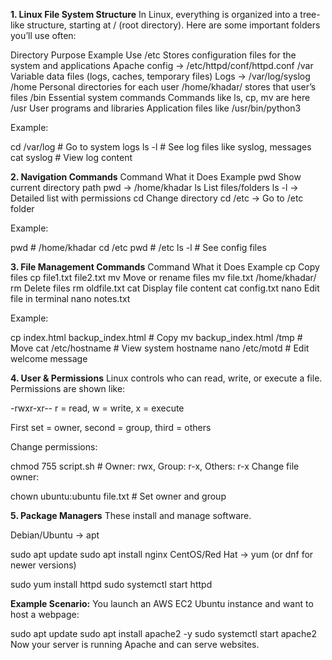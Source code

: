 **1. Linux File System Structure**
In Linux, everything is organized into a tree-like structure, starting at / (root directory).
Here are some important folders you’ll use often:

Directory	Purpose	Example Use
/etc	Stores configuration files for the system and applications	Apache config → /etc/httpd/conf/httpd.conf
/var	Variable data files (logs, caches, temporary files)	Logs → /var/log/syslog
/home	Personal directories for each user	/home/khadar/ stores that user’s files
/bin	Essential system commands	Commands like ls, cp, mv are here
/usr	User programs and libraries	Application files like /usr/bin/python3

Example:

cd /var/log       # Go to system logs
ls -l             # See log files like syslog, messages
cat syslog        # View log content

**2. Navigation Commands**
Command	What it Does	Example
pwd	Show current directory path	pwd → /home/khadar
ls	List files/folders	ls -l → Detailed list with permissions
cd	Change directory	cd /etc → Go to /etc folder

Example:

pwd            # /home/khadar
cd /etc
pwd            # /etc
ls -l          # See config files

**3. File Management Commands**
Command	What it Does	Example
cp	Copy files	cp file1.txt file2.txt
mv	Move or rename files	mv file.txt /home/khadar/
rm	Delete files	rm oldfile.txt
cat	Display file content	cat config.txt
nano	Edit file in terminal	nano notes.txt

Example:

cp index.html backup_index.html   # Copy
mv backup_index.html /tmp         # Move
cat /etc/hostname                 # View system hostname
nano /etc/motd                    # Edit welcome message


**4. User & Permissions**
Linux controls who can read, write, or execute a file.
Permissions are shown like:

-rwxr-xr--
r = read, w = write, x = execute

First set = owner, second = group, third = others

Change permissions:

chmod 755 script.sh  # Owner: rwx, Group: r-x, Others: r-x
Change file owner:

chown ubuntu:ubuntu file.txt  # Set owner and group


**5. Package Managers**
These install and manage software.

Debian/Ubuntu → apt

sudo apt update
sudo apt install nginx
CentOS/Red Hat → yum (or dnf for newer versions)

sudo yum install httpd
sudo systemctl start httpd

**Example Scenario:**
You launch an AWS EC2 Ubuntu instance and want to host a webpage:

sudo apt update
sudo apt install apache2 -y
sudo systemctl start apache2
Now your server is running Apache and can serve websites.


